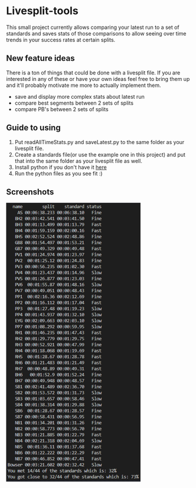 # Livesplit-tools
This small project currently allows comparing your latest run to a set of standards and saves stats of those comparisons to allow seeing over time trends in your success rates at certain splits.

## New feature ideas
There is a ton of things that could be done with a livesplit file. If you are interested in any of these or have your own ideas feel free to bring them up and it'll probably motivate me more to actually implement them.

* save and display more complex stats about latest run
* compare best segments between 2 sets of splits
* compare PB's between 2 sets of splits


## Guide to using
1. Put readAllTimeStats.py and saveLatest.py to the same folder as your livesplit file.
2. Create a standards file(or use the example one in this project) and put that into the same folder as your livesplit file as well.
3. Install python if you don't have it [here](https://www.python.org/downloads/)
4. Run the python files as you see fit :)

## Screenshots
![image](/assets/runComparison.png)
